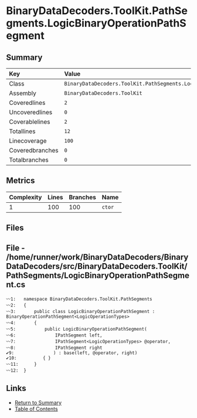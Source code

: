 ﻿# BinaryDataDecoders.ToolKit.PathSegments.LogicBinaryOperationPathSegment

## Summary

| Key             | Value                                                                     |
| :-------------- | :------------------------------------------------------------------------ |
| Class           | `BinaryDataDecoders.ToolKit.PathSegments.LogicBinaryOperationPathSegment` |
| Assembly        | `BinaryDataDecoders.ToolKit`                                              |
| Coveredlines    | `2`                                                                       |
| Uncoveredlines  | `0`                                                                       |
| Coverablelines  | `2`                                                                       |
| Totallines      | `12`                                                                      |
| Linecoverage    | `100`                                                                     |
| Coveredbranches | `0`                                                                       |
| Totalbranches   | `0`                                                                       |

## Metrics

| Complexity | Lines | Branches | Name    |
| :--------- | :---- | :------- | :------ |
| 1          | 100   | 100      | `ctor`  |

## Files

## File - /home/runner/work/BinaryDataDecoders/BinaryDataDecoders/src/BinaryDataDecoders.ToolKit/PathSegments/LogicBinaryOperationPathSegment.cs

```CSharp
〰1:   namespace BinaryDataDecoders.ToolKit.PathSegments
〰2:   {
〰3:       public class LogicBinaryOperationPathSegment : BinaryOperationPathSegment<LogicOperationTypes>
〰4:       {
〰5:           public LogicBinaryOperationPathSegment(
〰6:               IPathSegment left,
〰7:               IPathSegment<LogicOperationTypes> @operator,
〰8:               IPathSegment right
✔9:               ) : base(left, @operator, right)
✔10:          { }
〰11:      }
〰12:  }
```

## Links

* [Return to Summary](Summary.md)
* [Table of Contents](../TOC.md)

